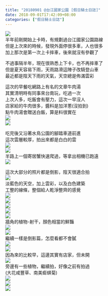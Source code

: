 ```yaml
---
title: "20180901 @台江國家公園 [假日騎士日誌]"
date: 2018-09-01T17:42:09+08:00
categories: ["假日騎士日誌"]
---
```

![](https://farm2.staticflickr.com/1882/29509431887_4236b188dd.jpg)  
半年前剛開始上卡時，有規劃過台江國家公園路線  
但是上次來的時候，發現外面停很多車，人也很多  
加上那次是第一次上卡摔車，後來就沒有參觀了  
<!-- more -->

不過事隔半年，現在很熟悉上下卡，也不再摔車了  
但是夏天容易下雨，天雨路滑這陣子改騎登山車  
最近都是陰天下雨的天氣，天空總是佈滿雲彩  
  
這次的早餐吃網路上有名的文章牛肉湯  
其實清明時有同事來台南玩，吃過一次  
上次人多，吃飯會有壓力，這次一早沒人  
店家給的牛肉很多，醬料是加洋蔥(沒拍到)  
點牛肉湯會贈送白飯，算是料很實在  
![](https://farm2.staticflickr.com/1891/42638059490_5b2da95d90.jpg)  
![](https://farm2.staticflickr.com/1896/42638054810_57135d53c1.jpg)  
  
吃完後又沿著水鳥公園的腳踏車道前進  
這次雲層較厚，拍出來都是白白的雲  
![](https://farm2.staticflickr.com/1871/42638049920_9dc9ca2cb0.jpg)  
![](https://farm2.staticflickr.com/1854/42638042510_4306b85057.jpg)  
半路上一個寄居蟹快速爬過，等拿出相機已跑遠  
![](https://farm2.staticflickr.com/1888/42638039200_555f3ff98f.jpg)  
  
這次大部分的照片都是倒影，陰天很適合拍  
![](https://farm2.staticflickr.com/1860/42638032270_5b72709f6f.jpg)  
淡藍色的天空，加上雲彩，以及白色建築  
工整的線條，整個給人乾淨整齊的感覺  
![](https://farm2.staticflickr.com/1884/44398161342_a4fe2003dd.jpg)  
![](https://farm2.staticflickr.com/1882/29509431887_4236b188dd.jpg)  
![](https://farm2.staticflickr.com/1896/44447397581_1d02c8eaf5.jpg)  
![](https://farm2.staticflickr.com/1859/44398145502_5d6f74a172.jpg)  
![](https://farm2.staticflickr.com/1870/30578281398_8f09a88d64.jpg)  
牆角的植物-射干，顏色相當的鮮豔  
![](https://farm2.staticflickr.com/1888/43538219235_01cf32619c.jpg)  
![](https://farm2.staticflickr.com/1845/43729765524_0ed03cb57d.jpg)  
繼續一樣是倒影篇，怎麼看都不會膩  
![](https://farm2.staticflickr.com/1841/44398105332_c472434ccf.jpg)  
![](https://farm2.staticflickr.com/1882/44398094782_cf6878ac71.jpg)  
因為來的比較早，這邊其實有店家，但未開  
![](https://farm2.staticflickr.com/1899/43729740664_ab532c4103.jpg)  
旁邊有一些植物，繼續拍，好像之前有拍過  
(大花咸豐草、南美蟛蜞菊)  
![](https://farm2.staticflickr.com/1888/43729730394_931cc837d9.jpg)  
![](https://farm2.staticflickr.com/1866/44398063142_8ec727b2f6.jpg)  
![](https://farm2.staticflickr.com/1882/29509335817_9b3866f0fd.jpg)  



